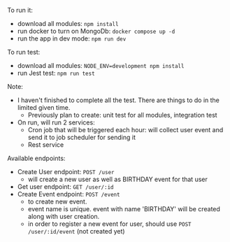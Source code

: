 To run it:
- download all modules: ```npm install```
- run docker to turn on MongoDb: ```docker compose up -d```
- run the app in dev mode: ```npm run dev```

To run test:
- download all modules: ```NODE_ENV=development npm install```
- run Jest test: ```npm run test```

Note:
- I haven't finished to complete all the test. There are things to do in the limited given time.
    - Previously plan to create: unit test for all modules, integration test
- On run, will run 2 services: 
    - Cron job that will be triggered each hour: will collect user event and send it to job scheduler for sending it
    - Rest service


Available endpoints:
- Create User endpoint: ```POST /user```
    - will create a new user as well as BIRTHDAY event for that user
- Get user endpoint: ```GET /user/:id```
- Create Event endpoint: ```POST /event```
    - to create new event.
    - event name is unique. event with name 'BIRTHDAY' will be created along with user creation.
    - in order to register a new event for user, should use ```POST /user/:id/event``` (not created yet)
